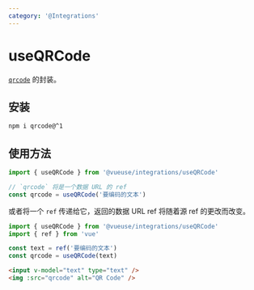 ```yaml
---
category: '@Integrations'
---
```


# useQRCode

[`qrcode`](https://github.com/soldair/node-qrcode) 的封装。

## 安装

```bash
npm i qrcode@^1
```

## 使用方法

```ts
import { useQRCode } from '@vueuse/integrations/useQRCode'

// `qrcode` 将是一个数据 URL 的 ref
const qrcode = useQRCode('要编码的文本')
```

或者将一个 `ref` 传递给它，返回的数据 URL ref 将随着源 ref 的更改而改变。

```ts
import { useQRCode } from '@vueuse/integrations/useQRCode'
import { ref } from 'vue'

const text = ref('要编码的文本')
const qrcode = useQRCode(text)
```

```html
<input v-model="text" type="text" />
<img :src="qrcode" alt="QR Code" />
```
